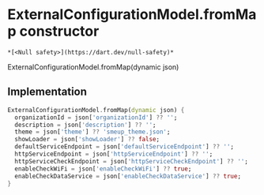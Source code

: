 


# ExternalConfigurationModel.fromMap constructor




    *[<Null safety>](https://dart.dev/null-safety)*



ExternalConfigurationModel.fromMap(dynamic json)





## Implementation

```dart
ExternalConfigurationModel.fromMap(dynamic json) {
  organizationId = json['organizationId'] ?? '';
  description = json['description'] ?? '';
  theme = json['theme'] ?? 'smeup_theme.json';
  showLoader = json['showLoader'] ?? false;
  defaultServiceEndpoint = json['defaultServiceEndpoint'] ?? '';
  httpServiceEndpoint = json['httpServiceEndpoint'] ?? '';
  httpServiceCheckEndpoint = json['httpServiceCheckEndpoint'] ?? '';
  enableCheckWiFi = json['enableCheckWiFi'] ?? true;
  enableCheckDataService = json['enableCheckDataService'] ?? true;
}
```







